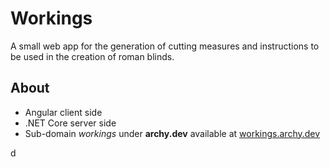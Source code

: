 # Workings
A small web app for the generation of cutting measures and instructions to be
used in the creation of roman blinds.

## About
- Angular client side
- .NET Core server side
- Sub-domain *workings* under __archy.dev__ available at 
[workings.archy.dev](https://workings.archy.dev/)

d